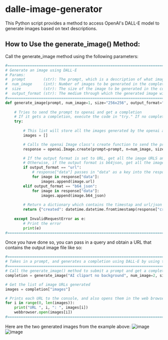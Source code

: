 # dalle-image-generator
This Python script provides a method to access OpenAI's DALL-E model to generate images based on text descriptions.
## How to Use the generate_image() Method:
Call the generate_image method using the following parameters:
```python
#===============================================================================================
# Generate an image using DALL-E
# Params:
#  prompt        (str): The prompt, which is a description of what image you want to create.
#  num_image     (int): Number of images to be generated in the completion. Default is 1.
#  size          (str): The size of the image to be generated in the completion. Default is 256x256.
#  output_format (str): The medium through which the generated image will be returned. Default is URL.
#===============================================================================================
def generate_image(prompt, num_image=1, size="256x256", output_format="URL"):
   
    # Tries to send the prompt to openai and get a completion
    # If it gets a completion, execute the code in "try." If no completion is recieved, execute the code in "except."
    try:
       
        # This list will store all the images generated by the openai api
        images = []

        # Calls the openai Image class's create function to send the prompt to DALL-E and generate an image based on our input requirements
        response = openai.Image.create(prompt=prompt, n=num_image, size=size, response_format=output_format)

        # If the output format is set to URL, get all the image URLS and store them in images.
        # Otherwise, if the output format is b64json, get all the image's json data and store them in images.
        if output_format == "url":
            # response["data"] passes in "data" as a key into the response object, and returns a list of images generated
            for image in response["data"]:
                images.append(image.url)
        elif output_format == "b64_json":
            for image in response["data"]:  
                images.append(image.b64_json)
        
        # Return a dictionary which contains the timestap and url/json of each image generated
        return {"created": datetime.datetime.fromtimestamp(response["created"]), "images": images}
    
    except InvalidRequestError as e:
        # Print the error
        print(e)
#===============================================================================================
```

Once you have done so, you can pass in a query and obtain a URL that contains the output image file like so:
```python
#===============================================================================================
# Takes in a prompt, and generates a completion using DALL-E by using the helper function above
#===============================================================================================
# Call the generate_image() method to submit a prompt and get a completion
completion = generate_image("AI clipart no background", num_image=2, size="512x512")

# Get the list of image URLs generated
images = completion["images"]

# Prints each URL to the console, and also opens them in the web browser.
for i in range(0, len(images)):
    print("URL ", i, ": ", images[i])
    webbrowser.open(images[i])
#===============================================================================================
```

Here are the two generated images from the example above:
![image](https://user-images.githubusercontent.com/58181651/235795941-3fdffde6-3237-4471-b906-f714b779d6b2.png)
![image](https://user-images.githubusercontent.com/58181651/235796245-4eae8a9c-862f-461a-87f4-26964b2021ed.png)
